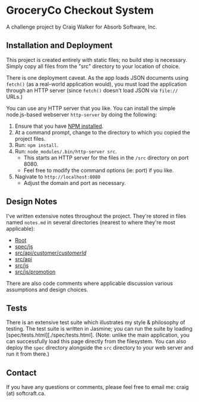 GroceryCo Checkout System
=========================

A challenge project by Craig Walker for Absorb Software, Inc.

Installation and Deployment
---------------------------

This project is created entirely with static files; no build step is necessary. Simply copy all files from the "src" directory to your location of choice. 

There is one deployment caveat. As the app loads JSON documents using `fetch()` (as a real-world application would), you must load the application through an HTTP server (since `fetch()` doesn't load JSON via `file://` URLs.)

You can use any HTTP server that you like. You can install the simple node.js-based webserver `http-server` by doing the following:

1. Ensure that you have [NPM installed](https://www.npmjs.com/).
1. At a command prompt, change to the directory to which you copied the project files.
1. Run: `npm install`.
1. Run: `node_modules/.bin/http-server src`.
    * This starts an HTTP server for the files in the `/src` directory on port 8080.
    * Feel free to modify the command options (ie: port) if you like.
1. Nagivate to `http://localhost:8080`
    * Adjust the domain and port as necessary.

Design Notes
------------

I've written extensive notes throughout the project. They're stored in files named `notes.md` in several directories (nearest to where they're most applicable):

* [Root](./notes.md)
* [spec/js](./spec/js/notes.md)
* [src/api/customer/_customerId_](./src/api/customer/_customerId_/notes.md)
* [src/api](./src/api/notes.md)
* [src/js](./src/js/notes.md)
* [src/js/promotion](./src/js/promotions/notes.md)

There are also code comments where applicable discussion various assumptions and design choices.

Tests
-----

There is an extensive test suite which illustrates my style & philosophy of testing. The test suite is written in Jasmine; you can run the suite by loading [spec/tests.html][./spec/tests.html]. (Note: unlike the main application, you can successfully load this page directly from the filesystem. You can also deploy the `spec` directory alongside the `src` directory to your web server and run it from there.)

Contact
-------

If you have any questions or comments, please feel free to email me: craig (at) softcraft.ca.